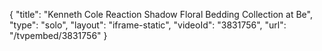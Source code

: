 {
    "title": "Kenneth Cole Reaction Shadow Floral Bedding Collection at Be",
    "type": "solo",
    "layout": "iframe-static",
    "videoId": "3831756",
    "url": "\/tvpembed\/3831756"
}